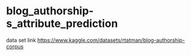 # blog_authorship-s_attribute_prediction
data set link   https://www.kaggle.com/datasets/rtatman/blog-authorship-corpus
